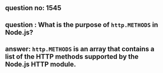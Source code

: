 
      
## question no: 1545

## question : What is the purpose of `http.METHODS` in Node.js?

## answer: `http.METHODS` is an array that contains a list of the HTTP methods supported by the Node.js HTTP module.
      